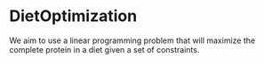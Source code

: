 # DietOptimization
We aim to use a linear programming problem that will maximize the complete protein in a diet given a set of constraints.
